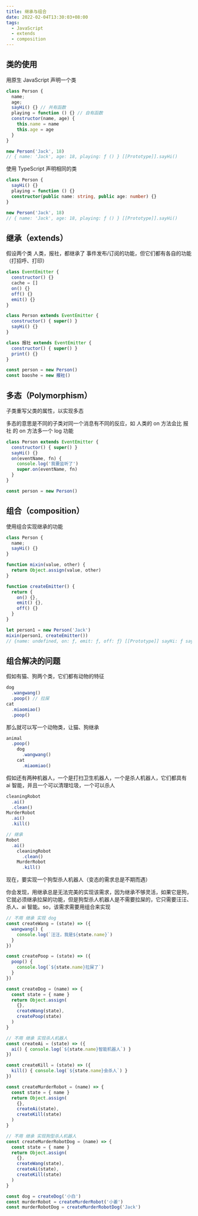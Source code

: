 ```yaml
---
title: 继承与组合
date: 2022-02-04T13:30:03+08:00
tags:
  - JavaScript
  - extends
  - composition
---
```


## 类的使用

用原生 JavaScript 声明一个类

```js
class Person {
  name;
  age;
  sayHi() {} // 共有函数
  playing = function () {} // 自有函数
  constructor(name, age) {
    this.name = name
    this.age = age
  }
}

new Person('Jack', 18)
// { name: 'Jack', age: 18, playing: ƒ () } [[Prototype]].sayHi()
```

使用 TypeScript 声明相同的类

```typescript
class Person {
  sayHi() {}
  playing = function () {}
  constructor(public name: string, public age: number) {}
}

new Person('Jack', 18)
// { name: 'Jack', age: 18, playing: ƒ () } [[Prototype]].sayHi()
```

## 继承（extends）

假设两个类 人类，报社，都继承了 事件发布/订阅的功能，但它们都有各自的功能（打招呼、打印）

```js
class EventEmitter {
  constructor() {}
  cache = []
  on() {}
  off() {}
  emit() {}
}

class Person extends EventEmitter {
  constructor() { super() }
  sayHi() {}
}

class 报社 extends EventEmitter {
  constructor() { super() }
  print() {}
}

const person = new Person()
const baoshe = new 报社()
```

## 多态（Polymorphism）

子类重写父类的属性，以实现多态

多态的意思是不同的子类对同一个消息有不同的反应，如 人类的 on 方法会比 报社 的 on 方法多一个 log 功能

```js
class Person extends EventEmitter {
  constructor() { super() }
  sayHi() {}
  on(eventName, fn) {
    console.log('我要监听了')
    super.on(eventName, fn)
  }
}

const person = new Person()
```

## 组合（composition）

使用组合实现继承的功能

```js
class Person {
  name;
  sayHi() {}
}

function mixin(value, other) {
  return Object.assign(value, other)
}

function createEmitter() {
  return {
    on() {},
    emit() {},
    off() {}
  }
}

let person1 = new Person('Jack')
mixin(person1, createEmitter())
// {name: undefined, on: ƒ, emit: ƒ, off: ƒ} [[Prototype]] sayHi: ƒ sayHi()
```

## 组合解决的问题

假如有猫、狗两个类，它们都有动物的特征

```js
dog
  .wangwang()
  .poop() // 拉屎
cat
  .miaomiao()
  .poop()
```

那么就可以写一个动物类，让猫、狗继承

```js
animal
  .poop()
    dog
      .wangwang()
    cat
      .miaomiao()
```

假如还有两种机器人，一个是打扫卫生机器人，一个是杀人机器人，它们都具有 ai 智能，并且一个可以清理垃圾，一个可以杀人

```js
cleaningRobot
  .ai()
  .clean()
MurderRobot
  .ai()
  .kill()

// 继承
Robot
  .ai()
    cleaningRobot
      .clean()
    MurderRobot
      .kill()
```

现在，要实现一个狗型杀人机器人（变态的需求总是不期而遇）

你会发现，用继承总是无法完美的实现该需求，因为继承不够灵活，如果它是狗，它就必须继承拉屎的功能，但是狗型杀人机器人是不需要拉屎的，它只需要汪汪、杀人、ai 智能。so，该需求需要用组合来实现

```js
// 不用 继承 实现 dog
const createWang = (state) => ({
  wangwang() {
    console.log(`汪汪，我是${state.name}`)
  }
})

const createPoop = (state) => ({
  poop() {
    console.log(`${state.name}拉屎了`)
  }
})

const createDog = (name) => {
  const state = { name }
  return Object.assign(
    {},
    createWang(state),
    createPoop(state)
  )
}

// 不用 继承 实现杀人机器人
const createAi = (state) => ({
  ai() { console.log(`${state.name}智能机器人`) }
})

const createKill = (state) => ({
  kill() { console.log(`${state.name}会杀人`) }
})

const createMurderRobot = (name) => {
  const state = { name }
  return Object.assign(
    {},
    createAi(state),
    createKill(state)
  )
}

// 不用 继承 实现狗型杀人机器人
const createMurderRobotDog = (name) => {
  const state = { name }
  return Object.assign(
    {},
    createWang(state),
    createAi(state),
    createKill(state)
  )
}

const dog = createDog('小白')
const murderRobot = createMurderRobot('小姜')
const murderRobotDog = createMurderRobotDog('Jack')
```

